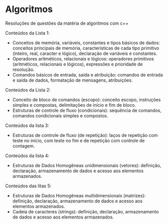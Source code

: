 # Algoritmos

Resoluções de questões da matéria de algoritmos com c++

Conteúdos da Lista 1: 

- Conceitos de memória, variáveis, constantes e tipos básicos de dados: conceitos principais de memória, 
características de cada tipo primitivo (inteiro, real, caracter e lógico), declaração de variáveis e constantes. 
- Operadores aritméticos, relacionais e lógicos: operadores primitivos (aritméticos, relacionais e lógicos), 
expressões e prioridade de resolução. 
- Comandos básicos de entrada, saída e atribuição: comandos de entrada e saída de dados, formatação de 
mensagens, atribuições. 

Conteúdos da Lista 2: 
- Conceito de bloco de comandos (escopo): conceito escopo, instruções simples e compostas, delimitações 
de início e fim de bloco. 
- Estruturas de controle de fluxo (condicionais): sequência de comandos, comandos condicionais simples e 
compostos.

Conteúdos da lista 3: 
- Estruturas de controle de fluxo (de repetição): laços de repetição com teste no início, com teste no fim e 
de repetição com controle de contagem.

Conteúdos da lista 4: 
- Estruturas de Dados Homogêneas unidimensionais (vetores): definição, declaração, armazenamento de 
dados e acesso aos elementos armazenados. 

Conteúdos das litas 5: 
- Estruturas de Dados Homogêneas multidimensionais (matrizes): definição, declaração, armazenamento de 
dados e acesso aos elementos armazenados.
- Cadeia de caracteres (strings): definição, declaração, armazenamento de dados e acesso aos elementos 
armazenados.
